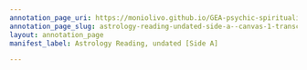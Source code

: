```yaml
---
annotation_page_uri: https://moniolivo.github.io/GEA-psychic-spirituality-recordings/annotations/astrology-reading-undated-side-a--canvas-1-transcript.json
annotation_page_slug: astrology-reading-undated-side-a--canvas-1-transcript
layout: annotation_page
manifest_label: Astrology Reading, undated [Side A]

---
```

